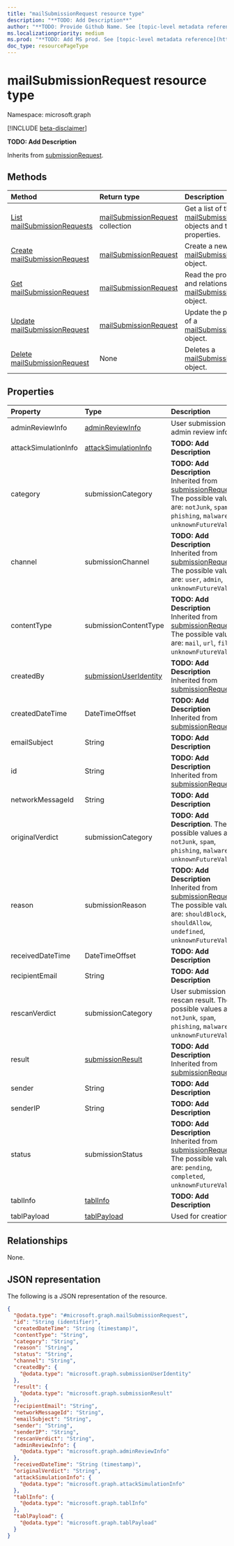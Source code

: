 ```yaml
---
title: "mailSubmissionRequest resource type"
description: "**TODO: Add Description**"
author: "**TODO: Provide Github Name. See [topic-level metadata reference](https://msgo.azurewebsites.net/add/document/guidelines/metadata.html#topic-level-metadata)**"
ms.localizationpriority: medium
ms.prod: "**TODO: Add MS prod. See [topic-level metadata reference](https://msgo.azurewebsites.net/add/document/guidelines/metadata.html#topic-level-metadata)**"
doc_type: resourcePageType
---
```


# mailSubmissionRequest resource type

Namespace: microsoft.graph

[!INCLUDE [beta-disclaimer](../../includes/beta-disclaimer.md)]

**TODO: Add Description**


Inherits from [submissionRequest](../resources/submissionrequest.md).

## Methods
|Method|Return type|Description|
|:---|:---|:---|
|[List mailSubmissionRequests](../api/mailsubmissionrequest-list.md)|[mailSubmissionRequest](../resources/mailsubmissionrequest.md) collection|Get a list of the [mailSubmissionRequest](../resources/mailsubmissionrequest.md) objects and their properties.|
|[Create mailSubmissionRequest](../api/mailsubmissionrequest-create.md)|[mailSubmissionRequest](../resources/mailsubmissionrequest.md)|Create a new [mailSubmissionRequest](../resources/mailsubmissionrequest.md) object.|
|[Get mailSubmissionRequest](../api/mailsubmissionrequest-get.md)|[mailSubmissionRequest](../resources/mailsubmissionrequest.md)|Read the properties and relationships of a [mailSubmissionRequest](../resources/mailsubmissionrequest.md) object.|
|[Update mailSubmissionRequest](../api/mailsubmissionrequest-update.md)|[mailSubmissionRequest](../resources/mailsubmissionrequest.md)|Update the properties of a [mailSubmissionRequest](../resources/mailsubmissionrequest.md) object.|
|[Delete mailSubmissionRequest](../api/mailsubmissionrequest-delete.md)|None|Deletes a [mailSubmissionRequest](../resources/mailsubmissionrequest.md) object.|

## Properties
|Property|Type|Description|
|:---|:---|:---|
|adminReviewInfo|[adminReviewInfo](../resources/adminreviewinfo.md)|User submission admin review info|
|attackSimulationInfo|[attackSimulationInfo](../resources/attacksimulationinfo.md)|**TODO: Add Description**|
|category|submissionCategory|**TODO: Add Description** Inherited from [submissionRequest](../resources/submissionrequest.md). The possible values are: `notJunk`, `spam`, `phishing`, `malware`, `unknownFutureValue`.|
|channel|submissionChannel|**TODO: Add Description** Inherited from [submissionRequest](../resources/submissionrequest.md). The possible values are: `user`, `admin`, `unknownFutureValue`.|
|contentType|submissionContentType|**TODO: Add Description** Inherited from [submissionRequest](../resources/submissionrequest.md). The possible values are: `mail`, `url`, `file`, `unknownFutureValue`.|
|createdBy|[submissionUserIdentity](../resources/submissionuseridentity.md)|**TODO: Add Description** Inherited from [submissionRequest](../resources/submissionrequest.md).|
|createdDateTime|DateTimeOffset|**TODO: Add Description** Inherited from [submissionRequest](../resources/submissionrequest.md).|
|emailSubject|String|**TODO: Add Description**|
|id|String|**TODO: Add Description** Inherited from [submissionRequest](../resources/submissionrequest.md).|
|networkMessageId|String|**TODO: Add Description**|
|originalVerdict|submissionCategory|**TODO: Add Description**. The possible values are: `notJunk`, `spam`, `phishing`, `malware`, `unknownFutureValue`.|
|reason|submissionReason|**TODO: Add Description** Inherited from [submissionRequest](../resources/submissionrequest.md). The possible values are: `shouldBlock`, `shouldAllow`, `undefined`, `unknownFutureValue`.|
|receivedDateTime|DateTimeOffset|**TODO: Add Description**|
|recipientEmail|String|**TODO: Add Description**|
|rescanVerdict|submissionCategory|User submission rescan result. The possible values are: `notJunk`, `spam`, `phishing`, `malware`, `unknownFutureValue`.|
|result|[submissionResult](../resources/submissionresult.md)|**TODO: Add Description** Inherited from [submissionRequest](../resources/submissionrequest.md).|
|sender|String|**TODO: Add Description**|
|senderIP|String|**TODO: Add Description**|
|status|submissionStatus|**TODO: Add Description** Inherited from [submissionRequest](../resources/submissionrequest.md). The possible values are: `pending`, `completed`, `unknownFutureValue`.|
|tablInfo|[tablInfo](../resources/tablinfo.md)|**TODO: Add Description**|
|tablPayload|[tablPayload](../resources/tablpayload.md)|Used for creation.|

## Relationships
None.

## JSON representation
The following is a JSON representation of the resource.
<!-- {
  "blockType": "resource",
  "keyProperty": "id",
  "@odata.type": "microsoft.graph.mailSubmissionRequest",
  "baseType": "microsoft.graph.submissionRequest",
  "openType": false
}
-->
``` json
{
  "@odata.type": "#microsoft.graph.mailSubmissionRequest",
  "id": "String (identifier)",
  "createdDateTime": "String (timestamp)",
  "contentType": "String",
  "category": "String",
  "reason": "String",
  "status": "String",
  "channel": "String",
  "createdBy": {
    "@odata.type": "microsoft.graph.submissionUserIdentity"
  },
  "result": {
    "@odata.type": "microsoft.graph.submissionResult"
  },
  "recipientEmail": "String",
  "networkMessageId": "String",
  "emailSubject": "String",
  "sender": "String",
  "senderIP": "String",
  "rescanVerdict": "String",
  "adminReviewInfo": {
    "@odata.type": "microsoft.graph.adminReviewInfo"
  },
  "receivedDateTime": "String (timestamp)",
  "originalVerdict": "String",
  "attackSimulationInfo": {
    "@odata.type": "microsoft.graph.attackSimulationInfo"
  },
  "tablInfo": {
    "@odata.type": "microsoft.graph.tablInfo"
  },
  "tablPayload": {
    "@odata.type": "microsoft.graph.tablPayload"
  }
}
```

